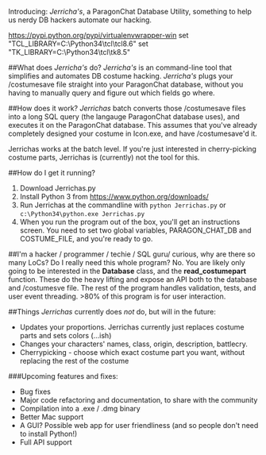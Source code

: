 Introducing: *Jerricha's*, a ParagonChat Database Utility, something to help us nerdy DB hackers automate our hacking.

https://pypi.python.org/pypi/virtualenvwrapper-win
set "TCL_LIBRARY=C:\Python34\tcl\tcl8.6"
set "TK_LIBRARY=C:\Python34\tcl\tk8.5"

##What does *Jerricha's* do?
*Jerricha's* is an command-line tool that simplifies and automates DB costume hacking. *Jerricha's* plugs your /costumesave file straight into your ParagonChat database, without you having to manually query and figure out which fields go where.


##How does it work?
*Jerrichas* batch converts those /costumesave files into a long SQL query (the langauge ParagonChat database uses), and executes it on the ParagonChat database. This assumes that you've already completely designed your costume in Icon.exe, and have /costumesave'd it.

Jerrichas works at the batch level. If you're just interested in cherry-picking costume parts, Jerrichas is (currently) not the tool for this.


##How do I get it running?

1. Download Jerrichas.py
2. Install Python 3 from https://www.python.org/downloads/
3. Run Jerrichas at the commandline with
```python Jerrichas.py```
or
```c:\Python34\python.exe Jerrichas.py```
4. When you run the program out of the box, you'll get an instructions screen. You need to set two global variables, PARAGON_CHAT_DB and COSTUME_FILE, and you're ready to go.


##I'm a hacker / programmer / techie / SQL guru/ curious, why are there so many LoCs? Do I really need this whole program?
No. You are likely only going to be interested in the **Database** class, and the **read_costumepart** function. These do the heavy lifting and expose an API both to the database and /costumesve file. The rest of the program handles validation, tests, and user event threading. >80% of this program is for user interaction.


##Things *Jerrichas* currently does *not* do, but will in the future:
* Updates your proportions. Jerrichas currently just replaces costume parts and sets colors (...ish)
* Changes your characters' names, class, origin, description, battlecry.
* Cherrypicking - choose which exact costume part you want, without replacing the rest of the costume

###Upcoming features and fixes:
* Bug fixes
* Major code refactoring and documentation, to share with the community
* Compilation into a .exe / .dmg binary
* Better Mac support
* A GUI? Possible web app for user friendliness (and so people don't need to install Python!)
* Full API support
